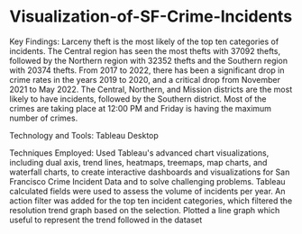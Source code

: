 # Visualization-of-SF-Crime-Incidents
Key Findings:
Larceny theft is the most likely of the top ten categories of incidents. The Central region has seen the most thefts with 37092 thefts, followed by the Northern region with 32352 thefts and the Southern region with 20374 thefts.
From 2017 to 2022, there has been a significant drop in crime rates in the years 2019 to 2020, and a critical drop from November 2021 to May 2022.
The Central, Northern, and Mission districts are the most likely to have incidents, followed by the Southern district.
Most of the crimes are taking place at 12:00 PM and Friday is having the maximum number of crimes.

Technology and Tools: Tableau Desktop

Techniques Employed:
Used Tableau's advanced chart visualizations, including dual axis, trend lines, heatmaps, treemaps, map charts, and waterfall charts, to create interactive dashboards and visualizations for San Francisco Crime Incident Data and to solve challenging problems.
Tableau calculated fields were used to assess the volume of incidents per year. 
An action filter was added for the top ten incident categories, which filtered the resolution trend graph based on the selection.
Plotted a line graph which useful to represent the trend followed in the dataset


